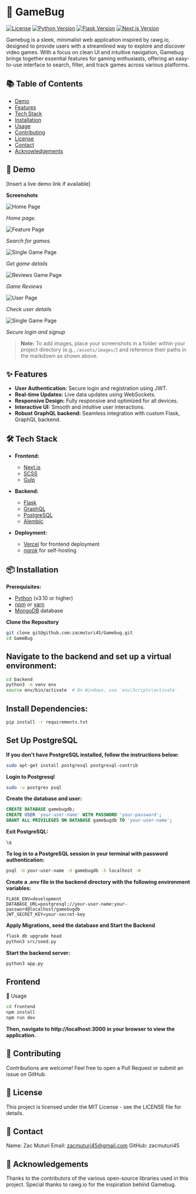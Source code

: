 # 🐞 GameBug

[![License](https://img.shields.io/badge/license-MIT-blue.svg)](../GameGo/LICENSE.txt)
[![Python Version](https://img.shields.io/badge/python-3.9.7-blue.svg)](https://www.python.org/)
[![Flask Version](https://img.shields.io/badge/flask-3.0.3-lightgrey.svg)](https://flask.palletsprojects.com/)
[![Next.js Version](https://img.shields.io/badge/next.js-14.2.3-black.svg)](https://nextjs.org/)


Gamebug is a sleek, minimalist web application inspired by rawg.io, designed to provide users with a streamlined way to explore and discover video games. With a focus on clean UI and intuitive navigation, Gamebug brings together essential features for gaming enthusiasts, offering an easy-to-use interface to search, filter, and track games across various platforms.

## 📚 Table of Contents

- [Demo](#demo)
- [Features](#features)
- [Tech Stack](#tech-stack)
- [Installation](#installation)
- [Usage](#usage)
- [Contributing](#contributing)
- [License](#license)
- [Contact](#contact)
- [Acknowledgements](#acknowledgements)

## 🚀 Demo

[Insert a live demo link if available]

**Screenshots**

![Home Page](frontend/public/images/gb1.png)

*Home page.*

![Feature Page](frontend/public/images/gb11.png)

*Search for games.*

![Single Game Page](frontend/public/images/gb2.png)

*Get game details*

![Reviews Game Page](frontend/public/images/gb4.png)

*Game Reviews*

![User Page](frontend/public/images/gb10.png)

*Check user details*

![Single Game Page](frontend/public/images/gb2.png)

*Secure login and signup*


> **Note:** To add images, place your screenshots in a folder within your project directory (e.g., `/assets/images/`) and reference their paths in the markdown as shown above.

## ✨ Features

- **User Authentication:** Secure login and registration using JWT.
- **Real-time Updates:** Live data updates using WebSockets.
- **Responsive Design:** Fully responsive and optimized for all devices.
- **Interactive UI:** Smooth and intuitive user interactions.
- **Robust GraphQL backend:** Seamless integration with custom Flask, GraphQL backend.

## 🛠 Tech Stack

- **Frontend:**
  - [Next.js](https://nextjs.org/)
  - [SCSS](https://sass-lang.com/) 
  - [Gulp](https://gulpjs.com/)

- **Backend:**
  - [Flask](https://flask.palletsprojects.com/)
  - [GraphQL](https://graphql.org/)
  - [PostgreSQL](https://www.postgresql.org/) 
  - [Alembic](https://alembic.sqlalchemy.org/) 

- **Deployment:**
  - [Vercel](https://vercel.com/) for frontend deployment
  - [ngrok](https://ngrok.com/) for self-hosting

## 📦 Installation

**Prerequisites:**

- [Python](https://www.python.org/) (v3.10 or higher)
- [npm](https://www.npmjs.com/) or [yarn](https://yarnpkg.com/)
- [MongoDB](https://www.mongodb.com/try/download/community) database

**Clone the Repository**

```bash
git clone git@github.com:zacmuturi45/Gamebug.git
cd GameBug
```


## Navigate to the backend and set up a virtual environment:

```bash
cd backend
python3 -m venv env
source env/bin/activate  # On Windows, use `env\Scripts\activate`
```

## Install Dependencies:

```bash
pip install -r requirements.txt
```

## Set Up PostgreSQL
**If you don't have PostgreSQL installed, follow the instructions below:**

```bash
sudo apt-get install postgresql postgresql-contrib
```

**Login to Postgresql**

```bash
sudo -u postgres psql
```
**Create the database and user:**

```sql
CREATE DATABASE gamebugdb;
CREATE USER 'your-user-name' WITH PASSWORD 'your-password';
GRANT ALL PRIVILEGES ON DATABASE gamebugdb TO 'your-user-name';
```
**Exit PostgreSQL:**

```sql
\q
```

**To log in to a PostgreSQL session in your terminal with password authentication:**
```bash
psql -U your-user-name -d gamebugdb -h localhost -W
```

**Create a .env file in the backend directory with the following environment variables:**
```
FLASK_ENV=development
DATABASE_URL=postgresql://your-user-name:your-password@localhost/gamebugdb
JWT_SECRET_KEY=your-secret-key
```

**Apply Migrations, seed the database and Start the Backend**

```bash
flask db upgrade head
python3 src/seed.py
```

**Start the backend server:**

```bash
python3 app.py
```
## Frontend
📖 Usage

```bash
cd frontend
npm install
npm run dev
```

**Then, navigate to http://localhost:3000 in your browser to view the application.**

## 🤝 Contributing
Contributions are welcome! Feel free to open a Pull Request or submit an issue on GitHub.

## 📝 License
This project is licensed under the MIT License - see the LICENSE file for details.

## 📧 Contact
Name: Zac Muturi
Email: zacmuturi45@gmail.com
GitHub: zacmuturi45

## 🌟 Acknowledgements
Thanks to the contributors of the various open-source libraries used in this project.
Special thanks to rawg.io for the inspiration behind Gamebug.
